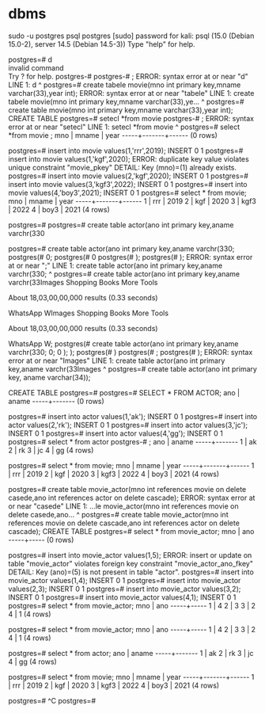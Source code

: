 # dbms
 sudo -u postgres psql postgres
[sudo] password for kali: 
psql (15.0 (Debian 15.0-2), server 14.5 (Debian 14.5-3))
Type "help" for help.

postgres=# d\
invalid command \
Try \? for help.
postgres-# 
postgres-# ;
ERROR:  syntax error at or near "d"
LINE 1: d
        ^
postgres=# create tabele movie(mno int primary key,mname varchar(33),year int);
ERROR:  syntax error at or near "tabele"
LINE 1: create tabele movie(mno int primary key,mname varchar(33),ye...
               ^
postgres=# create table movie(mno int primary key,mname varchar(33),year int);
CREATE TABLE
postgres=# setecl *from movie
postgres-# ;
ERROR:  syntax error at or near "setecl"
LINE 1: setecl *from movie
        ^
postgres=# select *from movie
;
 mno | mname | year 
-----+-------+------
(0 rows)

postgres=# insert into movie values(1,'rrr',2019);
INSERT 0 1
postgres=# insert into movie values(1,'kgf',2020);
ERROR:  duplicate key value violates unique constraint "movie_pkey"
DETAIL:  Key (mno)=(1) already exists.
postgres=# insert into movie values(2,'kgf',2020);
INSERT 0 1
postgres=# insert into movie values(3,'kgf3',2022);
INSERT 0 1
postgres=# insert into movie values(4,'boy3',2021);
INSERT 0 1
postgres=# select * from movie;
 mno | mname | year 
-----+-------+------
   1 | rrr   | 2019
   2 | kgf   | 2020
   3 | kgf3  | 2022
   4 | boy3  | 2021
(4 rows)

postgres=# 
postgres=# create table actor(ano int primary key,aname varchr(330

postgres=# create table actor(ano int primary key,aname varchr(330;
postgres(# 0;
postgres(# 0
postgres(# );
postgres(# );
ERROR:  syntax error at or near ";"
LINE 1: create table actor(ano int primary key,aname varchr(330;
                                                               ^
postgres=# create table actor(ano int primary key,aname varchr(33Images
Shopping
Books
More
Tools

About 18,03,00,00,000 results (0.33 seconds) 

WhatsApp WImages
Shopping
Books
More
Tools

About 18,03,00,00,000 results (0.33 seconds) 

WhatsApp W;
postgres(# create table actor(ano int primary key,aname varchr(330;
0;
0
);
);
postgres(# )
postgres(# ;
postgres(# );
ERROR:  syntax error at or near "Images"
LINE 1: create table actor(ano int primary key,aname varchr(33Images
                                                              ^
postgres=# create table actor(ano int primary key, aname varchar(34));

CREATE TABLE
postgres=# 
postgres=# SELECT * FROM ACTOR;
 ano | aname 
-----+-------
(0 rows)

postgres=# insert into actor values(1,'ak');
INSERT 0 1
postgres=# insert into actor values(2,'rk');
INSERT 0 1
postgres=# insert into actor values(3,'jc');
INSERT 0 1
postgres=# insert into actor values(4,'gg');
INSERT 0 1
postgres=# select * from actor
postgres-# ;
 ano | aname 
-----+-------
   1 | ak
   2 | rk
   3 | jc
   4 | gg
(4 rows)

postgres=# select * from movie;
 mno | mname | year 
-----+-------+------
   1 | rrr   | 2019
   2 | kgf   | 2020
   3 | kgf3  | 2022
   4 | boy3  | 2021
(4 rows)

postgres=# create table movie_actor(mno int references movie on delete casede,ano int references actor on delete cascade);
ERROR:  syntax error at or near "casede"
LINE 1: ...le movie_actor(mno int references movie on delete casede,ano...
                                                             ^
postgres=# create table movie_actor(mno int references movie on delete cascade,ano int references actor on delete cascade);
CREATE TABLE
postgres=# select * from movie_actor;
 mno | ano 
-----+-----
(0 rows)

postgres=# insert into movie_actor values(1,5);
ERROR:  insert or update on table "movie_actor" violates foreign key constraint "movie_actor_ano_fkey"
DETAIL:  Key (ano)=(5) is not present in table "actor".
postgres=# insert into movie_actor values(1,4);
INSERT 0 1
postgres=# insert into movie_actor values(2,3);
INSERT 0 1
postgres=# insert into movie_actor values(3,2);
INSERT 0 1
postgres=# insert into movie_actor values(4,1);
INSERT 0 1
postgres=# select * from movie_actor;
 mno | ano 
-----+-----
   1 |   4
   2 |   3
   3 |   2
   4 |   1
(4 rows)

postgres=# select * from movie_actor;
 mno | ano 
-----+-----
   1 |   4
   2 |   3
   3 |   2
   4 |   1
(4 rows)

postgres=# select * from actor;
 ano | aname 
-----+-------
   1 | ak
   2 | rk
   3 | jc
   4 | gg
(4 rows)

postgres=# select * from movie;
 mno | mname | year 
-----+-------+------
   1 | rrr   | 2019
   2 | kgf   | 2020
   3 | kgf3  | 2022
   4 | boy3  | 2021
(4 rows)

postgres=# ^C
postgres=# 
